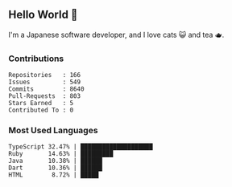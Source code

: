 ## Hello World 👋

I'm a Japanese software developer, and I love cats 😺 and tea 🫖.

### Contributions

    Repositories   : 166
    Issues         : 549
    Commits        : 8640
    Pull-Requests  : 803
    Stars Earned   : 5
    Contributed To : 0

### Most Used Languages

    TypeScript 32.47% | ████████████████████
    Ruby       14.63% | █████████
    Java       10.38% | ██████
    Dart       10.36% | ██████
    HTML        8.72% | █████

